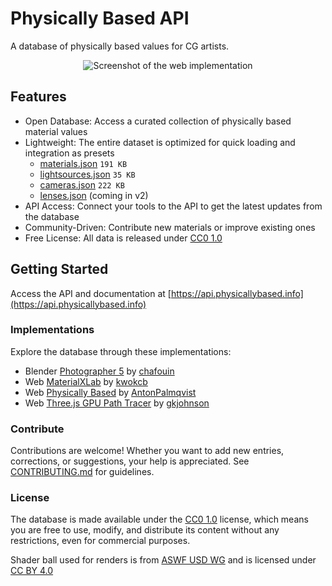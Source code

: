 # Physically Based API

A database of physically based values for CG artists.

<p align="center">
  <picture>
    <source media="(prefers-color-scheme: dark)" srcset="https://physicallybased.info/images/meta/database-dark.webp">
    <img alt="Screenshot of the web implementation" src="https://physicallybased.info/images/meta/database.webp">
  </picture>
</p>

## Features

- Open Database: Access a curated collection of physically based material values
- Lightweight: The entire dataset is optimized for quick loading and integration as presets
  - [materials.json](deploy/v2/materials.json) `191 KB`
  - [lightsources.json](deploy/v2/lightsources.json) `35 KB`
  - [cameras.json](deploy/v2/cameras.json) `222 KB`
  - [lenses.json](deploy/v2/lenses.json) (coming in v2)
- API Access: Connect your tools to the API to get the latest updates from the database
- Community-Driven: Contribute new materials or improve existing ones
- Free License: All data is released under [CC0 1.0](https://creativecommons.org/publicdomain/zero/1.0/legalcode)

## Getting Started

Access the API and documentation at [https://api.physicallybased.info](https://api.physicallybased.info)

### Implementations

Explore the database through these implementations:

- Blender [Photographer 5](https://chafouin.gumroad.com/l/photographer5) by [chafouin](https://mastodon.gamedev.place/@chafouin)
- Web [MaterialXLab](https://kwokcb.github.io/MaterialXLab/javascript/PhysicallyBasedMaterialX_out.html) by [kwokcb](https://github.com/kwokcb)
- Web [Physically Based](https://physicallybased.info) by [AntonPalmqvist](https://github.com/AntonPalmqvist)
- Web [Three.js GPU Path Tracer](https://gkjohnson.github.io/three-gpu-pathtracer/example/bundle/materialDatabase.html) by [gkjohnson](https://github.com/gkjohnson)

### Contribute

Contributions are welcome! Whether you want to add new entries, corrections, or suggestions, your help is appreciated. See [CONTRIBUTING.md](CONTRIBUTING.md) for guidelines.

### License

The database is made available under the [CC0 1.0](https://creativecommons.org/publicdomain/zero/1.0/legalcode) license, which means you are free to use, modify, and distribute its content without any restrictions, even for commercial purposes.

Shader ball used for renders is from [ASWF USD WG](https://github.com/usd-wg/assets/tree/main/full_assets/StandardShaderBall) and is licensed under [CC BY 4.0](https://creativecommons.org/licenses/by/4.0/)

<!-- ## Shader Ball

The shaderball scene used to render the images is available to download below.

<table>
<tr>
<td align="center">
<a href="#">
<img alt="Shader ball with gold material applied." src="https://raw.githubusercontent.com/AntonPalmqvist/physically-based-api/refs/heads/main/images/renders/cycles/300/gold.webp" /></a>
<p><a href="#">Blender</a></p>
</td>
<td align="center">
<a href="#">
<img alt="Shader ball with gold material applied." src="https://raw.githubusercontent.com/AntonPalmqvist/physically-based-api/refs/heads/main/images/renders/cycles/300/gold.webp" /></a>
<p><a href="#">Maya</a></p>
</td>
<td align="center">
<a href="#">
<img alt="Shader ball with gold material applied." src="https://raw.githubusercontent.com/AntonPalmqvist/physically-based-api/refs/heads/main/images/renders/cycles/300/gold.webp" /></a>
<p><a href="#">Unreal Engine</a></p>
</td>
</tr>
</table> -->
